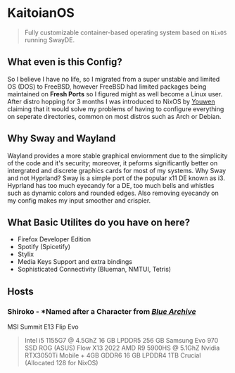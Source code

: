 # KaitoianOS
> Fully customizable container-based operating system based on ```NixOS``` running SwayDE. 
## What even is this Config?
So I believe I have no life, so I migrated from a super unstable and limited OS (DOS) to FreeBSD, however FreeBSD had limited packages being maintained on **Fresh Ports** so I figured might as well become a Linux user. After distro hopping for 3 months I was introduced to NixOS by [Youwen](https://youwen5.dev) claiming that it would solve my problems of having to configure everything on seperate directories, common on most distros such as Arch or Debian. 
## Why Sway and Wayland
Wayland provides a more stable graphical enviornment due to the simplicity of the code and it's security; moreover, it peforms significantly better on intergrated and discrete graphics cards for most of my systems. Why Sway and not Hyprland? Sway is a simple port of the popular x11 DE known as i3. Hyprland has too much eyecandy for a DE, too much bells and whistles such as dynamic colors and rounded edges. Also removing eyecandy on my config makes my input smoother and crispier. 
## What Basic Utilites do you have on here? 
- Firefox Developer Edition
- Spotify (Spicetify)
- Stylix
- Media Keys Support and extra bindings
- Sophisticated Connectivity (Blueman, NMTUI, Tetris)
## Hosts
### Shiroko - *Named after a Character from [*Blue Archive*](https://schaledb.com/student/shiroko)
MSI Summit E13 Flip Evo
> Intel i5 1155G7 @ 4.5GhZ
> 16 GB LPDDR5
> 256 GB Samsung Evo 970 SSD
ROG (ASUS) Flow X13 2022
> AMD R9 5900HS @ 5.1GhZ
> Nvidia RTX3050Ti Mobile + 4GB GDDR6
> 16 GB LPDDR4
> 1TB Crucial (Allocated 128 for NixOS)
